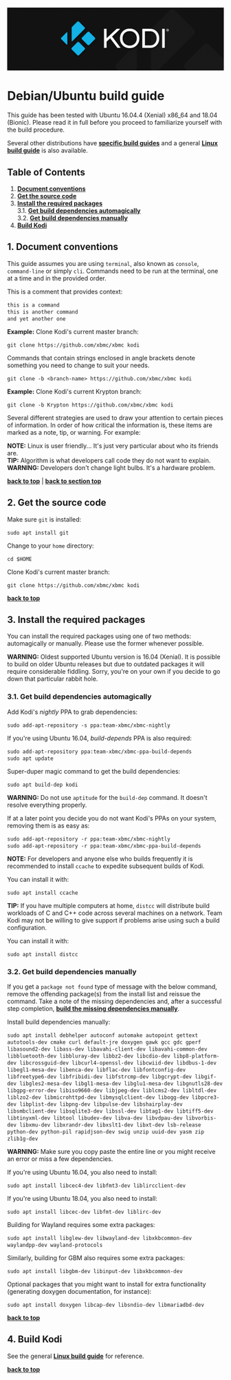 ![Kodi Logo](resources/banner_slim.png)

# Debian/Ubuntu build guide
This guide has been tested with Ubuntu 16.04.4 (Xenial) x86_64 and 18.04 (Bionic). Please read it in full before you proceed to familiarize yourself with the build procedure.

Several other distributions have **[specific build guides](README.md)** and a general **[Linux build guide](README.Linux.md)** is also available.

## Table of Contents
1. **[Document conventions](#1-document-conventions)**
2. **[Get the source code](#2-get-the-source-code)**
3. **[Install the required packages](#3-install-the-required-packages)**  
  3.1. **[Get build dependencies automagically](#31-get-build-dependencies-automagically)**  
  3.2. **[Get build dependencies manually](#32-get-build-dependencies-manually)**
4. **[Build Kodi](#4-build-kodi)**

## 1. Document conventions
This guide assumes you are using `terminal`, also known as `console`, `command-line` or simply `cli`. Commands need to be run at the terminal, one at a time and in the provided order.

This is a comment that provides context:
```
this is a command
this is another command
and yet another one
```

**Example:** Clone Kodi's current master branch:
```
git clone https://github.com/xbmc/xbmc kodi
```

Commands that contain strings enclosed in angle brackets denote something you need to change to suit your needs.
```
git clone -b <branch-name> https://github.com/xbmc/xbmc kodi
```

**Example:** Clone Kodi's current Krypton branch:
```
git clone -b Krypton https://github.com/xbmc/xbmc kodi
```

Several different strategies are used to draw your attention to certain pieces of information. In order of how critical the information is, these items are marked as a note, tip, or warning. For example:
 
**NOTE:** Linux is user friendly... It's just very particular about who its friends are.  
**TIP:** Algorithm is what developers call code they do not want to explain.  
**WARNING:** Developers don't change light bulbs. It's a hardware problem.

**[back to top](#table-of-contents)** | **[back to section top](#1-document-conventions)**

## 2. Get the source code
Make sure `git` is installed:
```
sudo apt install git
```

Change to your `home` directory:
```
cd $HOME
```

Clone Kodi's current master branch:
```
git clone https://github.com/xbmc/xbmc kodi
```

**[back to top](#table-of-contents)**

## 3. Install the required packages
You can install the required packages using one of two methods: automagically or manually. Please use the former whenever possible.

**WARNING:** Oldest supported Ubuntu version is 16.04 (Xenial). It is possible to build on older Ubuntu releases but due to outdated packages it will require considerable fiddling. Sorry, you're on your own if you decide to go down that particular rabbit hole.

### 3.1. Get build dependencies automagically
Add Kodi's *nightly* PPA to grab dependencies:
```
sudo add-apt-repository -s ppa:team-xbmc/xbmc-nightly
```

If you're using Ubuntu 16.04, *build-depends* PPA is also required:
```
sudo add-apt-repository ppa:team-xbmc/xbmc-ppa-build-depends
sudo apt update
```

Super-duper magic command to get the build dependencies:
```
sudo apt build-dep kodi
```

**WARNING:** Do not use `aptitude` for the `build-dep` command. It doesn't resolve everything properly.

If at a later point you decide you do not want Kodi's PPAs on your system, removing them is as easy as:
```
sudo add-apt-repository -r ppa:team-xbmc/xbmc-nightly
sudo add-apt-repository -r ppa:team-xbmc/xbmc-ppa-build-depends
```

**NOTE:** For developers and anyone else who builds frequently it is recommended to install `ccache` to expedite subsequent builds of Kodi.

You can install it with:
```
sudo apt install ccache
```

**TIP:** If you have multiple computers at home, `distcc` will distribute build workloads of C and C++ code across several machines on a network. Team Kodi may not be willing to give support if problems arise using such a build configuration.

You can install it with:
```
sudo apt install distcc
```

### 3.2. Get build dependencies manually
If you get a `package not found` type of message with the below command, remove the offending package(s) from the install list and reissue the command. Take a note of the missing dependencies and, after a successful step completion, **[build the missing dependencies manually](README.Linux.md#31-build-missing-dependencies)**.

Install build dependencies manually:
```
sudo apt install debhelper autoconf automake autopoint gettext autotools-dev cmake curl default-jre doxygen gawk gcc gdc gperf libasound2-dev libass-dev libavahi-client-dev libavahi-common-dev libbluetooth-dev libbluray-dev libbz2-dev libcdio-dev libp8-platform-dev libcrossguid-dev libcurl4-openssl-dev libcwiid-dev libdbus-1-dev libegl1-mesa-dev libenca-dev libflac-dev libfontconfig-dev libfreetype6-dev libfribidi-dev libfstrcmp-dev libgcrypt-dev libgif-dev libgles2-mesa-dev libgl1-mesa-dev libglu1-mesa-dev libgnutls28-dev libgpg-error-dev libiso9660-dev libjpeg-dev liblcms2-dev libltdl-dev liblzo2-dev libmicrohttpd-dev libmysqlclient-dev libogg-dev libpcre3-dev libplist-dev libpng-dev libpulse-dev libshairplay-dev libsmbclient-dev libsqlite3-dev libssl-dev libtag1-dev libtiff5-dev libtinyxml-dev libtool libudev-dev libva-dev libvdpau-dev libvorbis-dev libxmu-dev libxrandr-dev libxslt1-dev libxt-dev lsb-release python-dev python-pil rapidjson-dev swig unzip uuid-dev yasm zip zlib1g-dev
```

**WARNING:** Make sure you copy paste the entire line or you might receive an error or miss a few dependencies.

If you're using Ubuntu 16.04, you also need to install:
```
sudo apt install libcec4-dev libfmt3-dev liblircclient-dev
```

If you're using Ubuntu 18.04, you also need to install:
```
sudo apt install libcec-dev libfmt-dev liblirc-dev
```

Building for Wayland requires some extra packages:
```
sudo apt install libglew-dev libwayland-dev libxkbcommon-dev waylandpp-dev wayland-protocols
```

Similarly, building for GBM also requires some extra packages:
```
sudo apt install libgbm-dev libinput-dev libxkbcommon-dev
```

Optional packages that you might want to install for extra functionality (generating doxygen documentation, for instance):
```
sudo apt install doxygen libcap-dev libsndio-dev libmariadbd-dev
```

**[back to top](#table-of-contents)**

## 4. Build Kodi
See the general **[Linux build guide](README.Linux.md)** for reference.

**[back to top](#table-of-contents)**

